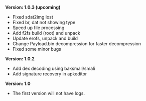 **Version: 1.0.3 (upcoming)**

+ Fixed sdat2img lost 
+ Fixed br, dat not showing type
+ Speed up file processing
+ Add f2fs build (root) and unpack
+ Update erofs, unpack and build
+ Change Payload.bin decompression for faster decompression
+ Fixed some minor bugs

**Version: 1.0.2**

+ Add dex decoding using baksmali/smali
+ Add signature recovery in apkeditor

**Version: 1.0**

+ The first version will not have logs.


